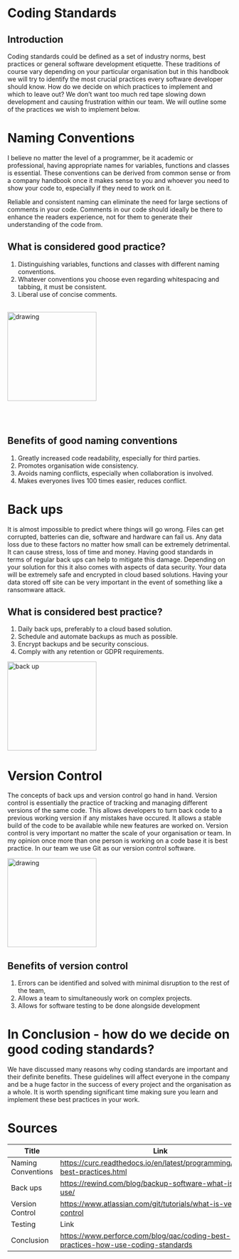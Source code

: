 # Coding Standards

## Introduction

 Coding standards could be defined as a set of industry norms, best practices or general software development etiquette. These traditions of course vary depending on your particular organisation but in this handbook we will try to identify the most crucial practices every software developer should know. How do we decide on which practices to implement and which to leave out? We don’t want too much red tape slowing down development and causing frustration within our team. We will outline some of the practices we wish to implement below.


# Naming Conventions

I believe no matter the level of a programmer, be it academic or professional, having appropriate names for variables, functions and classes is essential. These conventions can be derived from common sense or from a company handbook once it makes sense to you and whoever you need to show your code to, especially if they need to work on it.

Reliable and consistent naming can eliminate the need for large sections of comments in your code. Comments in our code should ideally be there to enhance the readers experience, not for them to generate their understanding of the code from.


## What is considered good practice?

1. Distinguishing variables, functions and classes with different naming conventions.
2. Whatever conventions you choose even regarding whitespacing and tabbing, it must be consistent.
3. Liberal use of concise comments.
<br/><br/>

<img src="https://ane4bf-datap1.s3-eu-west-1.amazonaws.com/wmocms/s3fs-public/ckeditor/files/good_practice_2_0.png?zUWmBhjgYe6ek0L68YTRnUCQZo9lJo4v" alt="drawing" width="200" height = "200"/>

<br/><br/>


## Benefits of good naming conventions

1. Greatly increased code readability, especially for third parties.
2. Promotes organisation wide consistency.
3. Avoids naming conflicts, especially when collaboration is involved.
4. Makes everyones lives 100 times easier, reduces conflict. 

# Back ups

It is almost impossible to predict where things will go wrong. Files can get corrupted, batteries can die, software and hardware can fail us. Any data loss due to these factors no matter how small can be extremely detrimental. It can cause stress, loss of time and money. Having good standards in terms of regular back ups can help to mitigate this damage. Depending on your solution for this it also comes with aspects of data security. Your data will be extremely safe and encrypted in cloud based solutions. Having your data stored off site can be very important in the event of something like a ransomware attack.

## What is considered best practice?

1. Daily back ups, preferably to a cloud based solution.
2. Schedule and automate backups as much as possible.
3. Encrypt backups and be security conscious.
4. Comply with any retention or GDPR requirements.

<img src="https://www.subpng.com/png-bb23gt/download.html" alt="back up" width="200" height = "200"/>

# Version Control

The concepts of back ups and version control go hand in hand. Version control is essentially the practice of tracking and managing different versions of the same code. This allows developers to turn back code to a previous working version if any mistakes have occured. It allows a stable build of the code to be available while new features are worked on. Version control is very important no matter the scale of your organisation or team. In my opinion once more than one person is working on a code base it is best practice. In our team we use Git as our version control software.


<img src="https://cdn-icons-png.flaticon.com/512/25/25231.png" alt="drawing" width="200" height = "200"/>

## Benefits of version control

1. Errors can be identified and solved with minimal disruption to the rest of the team,
2. Allows a team to simultaneously work on complex projects.
3. Allows for software testing to be done alongside development

# In Conclusion - how do we decide on good coding standards?

We have discussed many reasons why coding standards are important and their definite benefits. These guidelines will affect everyone in the company and be a huge factor in the success of every project and the organisation as a whole. It is worth spending significant time making sure you learn and implement these best practices in your work.









# Sources

| Title | Link |
| --- | ----------- |
| Naming Conventions| https://curc.readthedocs.io/en/latest/programming/coding-best-practices.html |
| Back ups | https://rewind.com/blog/backup-software-what-is-why-use/ |
| Version Control |  https://www.atlassian.com/git/tutorials/what-is-version-control |
| Testing | Link |
| Conclusion | https://www.perforce.com/blog/qac/coding-best-practices-how-use-coding-standards |



